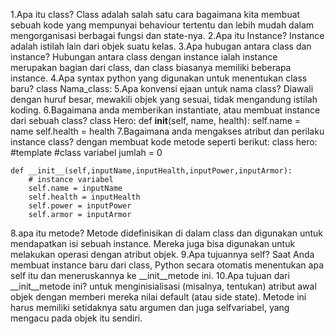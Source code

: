 1.Apa itu class?
Class adalah salah satu cara bagaimana kita membuat sebuah kode yang mempunyai behaviour tertentu dan lebih mudah dalam mengorganisasi berbagai fungsi dan state-nya.
2.Apa itu Instance?
Instance adalah istilah lain dari objek suatu kelas.
3.Apa hubugan antara class dan instance?
Hubungan antara class dengan instance ialah instance merupakan bagian dari class, dan class biasanya memiliki beberapa instance.
4.Apa syntax python yang digunakan untuk menentukan class baru?
class Nama_class:
5.Apa konvensi ejaan untuk nama class?
Diawali dengan huruf besar, mewakili objek yang sesuai, tidak mengandung istilah koding.
6.Bagaimana anda memberikan instantiate, atau membuat instance dari sebuah class?
class Hero:
    def __init__(self, name, health):
        self.name = name
        self.health = health
7.Bagaimana anda mengakses atribut dan perilaku instance class?
dengan membuat kode metode seperti berikut:
class hero: #template
    #class variabel
    jumlah = 0

    def __init__(self,inputName,inputHealth,inputPower,inputArmor):
        # instance variabel
        self.name = inputName
        self.health = inputHealth
        self.power = inputPower
        self.armor = inputArmor
8.apa itu metode?
Metode didefinisikan di dalam class dan digunakan untuk mendapatkan isi sebuah instance. Mereka juga bisa digunakan untuk melakukan operasi dengan atribut objek.
9.Apa tujuannya self?
Saat Anda membuat instance baru dari class, Python secara otomatis menentukan apa self itu dan meneruskannya ke __init__metode ini.
10.Apa tujuan dari __init__metode ini?
untuk menginisialisasi (misalnya, tentukan) atribut awal objek dengan memberi mereka nilai default (atau side state). Metode ini harus memiliki setidaknya satu argumen dan juga selfvariabel, yang mengacu pada objek itu sendiri.